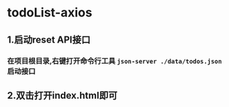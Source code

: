 # todoList-axios
## 1.启动reset API接口
### 在项目根目录,右键打开命令行工具 `json-server ./data/todos.json` 启动接口
## 2.双击打开index.html即可